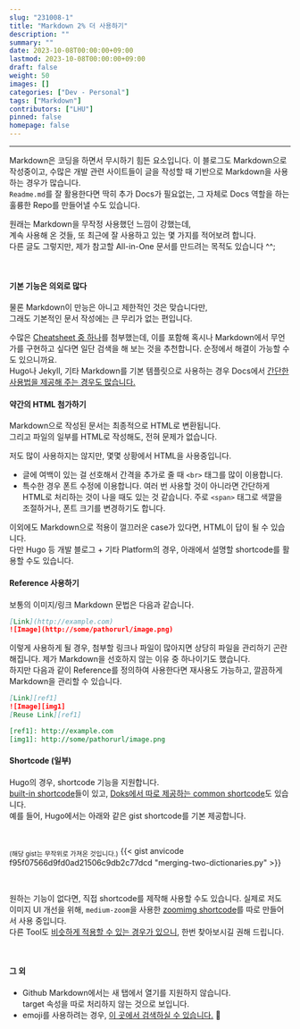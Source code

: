 ```yaml
---
slug: "231008-1"
title: "Markdown 2% 더 사용하기"
description: ""
summary: ""
date: 2023-10-08T00:00:00+09:00
lastmod: 2023-10-08T00:00:00+09:00
draft: false
weight: 50
images: []
categories: ["Dev - Personal"]
tags: ["Markdown"]
contributors: ["LHU"]
pinned: false
homepage: false
---
```


---

Markdown은 코딩을 하면서 무시하기 힘든 요소입니다. 이 블로그도 Markdown으로 작성중이고, 수많은 개발 관련 사이트들이 글을 작성할 때 기반으로 Markdown을 사용하는 경우가 많습니다.  
`Readme.md`를 잘 활용한다면 딱히 추가 Docs가 필요없는, 그 자체로 Docs 역할을 하는 훌륭한 Repo를 만들어낼 수도 있습니다.

원래는 Markdown을 무작정 사용했던 느낌이 강했는데,  
계속 사용해 온 것들, 또 최근에 잘 사용하고 있는 몇 가지를 적어보려 합니다.  
다른 글도 그렇지만, 제가 참고할 All-in-One 문서를 만드려는 목적도 있습니다 ^^;

<br>

#### 기본 기능은 의외로 많다

물론 Markdown이 만능은 아니고 제한적인 것은 맞습니다만,  
그래도 기본적인 문서 작성에는 큰 무리가 없는 편입니다.

수많은 [Cheatsheet 중 하나][ref1]를 첨부했는데, 이를 포함해 혹시나 Markdown에서 무언가를 구현하고 싶다면 일단 검색을 해 보는 것을 추천합니다. 순정에서 해결이 가능할 수도 있으니까요.  
Hugo나 Jekyll, 기타 Markdown를 기본 템플릿으로 사용하는 경우 Docs에서 [간단한 사용법을 제공해 주는 경우도 많습니다.][ref2]

#### 약간의 HTML 첨가하기

Markdown으로 작성된 문서는 최종적으로 HTML로 변환됩니다.  
그리고 파일의 일부를 HTML로 작성해도, 전혀 문제가 없습니다.

저도 많이 사용하지는 않지만, 몇몇 상황에서 HTML을 사용중입니다.

- 글에 여백이 있는 걸 선호해서 간격을 추가로 줄 때 `<br>` 태그를 많이 이용합니다.
- 특수한 경우 폰트 수정에 이용합니다. 여러 번 사용할 것이 아니라면 간단하게 HTML로 처리하는 것이 나을 때도 있는 것 같습니다. 주로 `<span>` 태그로 색깔을 조절하거나, 폰트 크기를 변경하기도 합니다.

이외에도 Markdown으로 적용이 껄끄러운 case가 있다면, HTML이 답이 될 수 있습니다.  
다만 Hugo 등 개발 블로그 + 기타 Platform의 경우, 아래에서 설명할 shortcode를 활용할 수도 있습니다.

#### Reference 사용하기

보통의 이미지/링크 Markdown 문법은 다음과 같습니다.

```markdown
[Link](http://example.com)
![Image](http://some/pathorurl/image.png)
```

이렇게 사용하게 될 경우, 첨부할 링크나 파일이 많아지면 상당히 파일을 관리하기 곤란해집니다. 제가 Markdown을 선호하지 않는 이유 중 하나이기도 했습니다.  
하지만 다음과 같이 Reference를 정의하여 사용한다면 재사용도 가능하고, 깔끔하게 Markdown을 관리할 수 있습니다.

```markdown
[Link][ref1]
![Image][img1]
[Reuse Link][ref1]

[ref1]: http://example.com
[img1]: http://some/pathorurl/image.png
```

#### Shortcode (일부)

Hugo의 경우, shortcode 기능을 지원합니다.  
[built-in shortcode][ref3]들이 있고, [Doks에서 따로 제공하는 common shortcode][ref4]도 있습니다.  
예를 들어, Hugo에서는 아래와 같은 gist shortcode를 기본 제공합니다.

<br>

<sub>(해당 gist는 무작위로 가져온 것입니다.)</sub>
{{< gist anvicode f95f07566d9fd0ad21506c9db2c77dcd "merging-two-dictionaries.py" >}}

<br>

원하는 기능이 없다면, 직접 shortcode를 제작해 사용할 수도 있습니다. 실제로 저도 이미지 UI 개선을 위해, `medium-zoom`을 사용한 [zoomimg shortcode][ref5]를 따로 만들어서 사용 중입니다.  
다른 Tool도 [비슷하게 적용할 수 있는 경우가 있으니][ref6], 한번 찾아보시길 권해 드립니다.

<br>

#### 그 외

- Github Markdown에서는 새 탭에서 열기를 지원하지 않습니다.  
  target 속성을 따로 처리하지 않는 것으로 보입니다.
- emoji를 사용하려는 경우, [이 곳에서 검색하실 수 있습니다.][ref7] 🚀

[ref1]: https://www.markdownguide.org/cheat-sheet/
[ref2]: https://getdoks.org/docs/guides/authoring-content-in-markdown/
[ref3]: https://gohugo.io/content-management/shortcodes/#use-hugos-built-in-shortcodes
[ref4]: https://getdoks.org/docs/guides/shortcodes/
[ref5]: https://github.com/BeaverHouse/blog/commit/f0f23140ade8321860e28b8cf95e6a05d20bd770
[ref6]: https://talk.jekyllrb.com/t/are-there-short-codes-in-jekyll/2910/2
[ref7]: https://html-css-js.com/html/character-codes/
